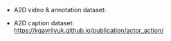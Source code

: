 
* A2D video & annotation dataset: 

* A2D caption dataset: https://kgavrilyuk.github.io/publication/actor_action/